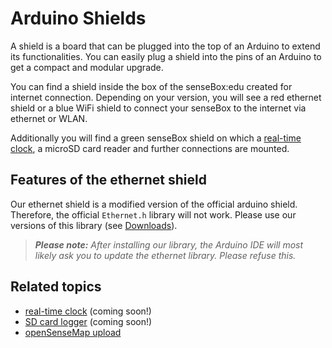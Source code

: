 # Arduino Shields

A shield is a board that can be plugged into the top of an Arduino to extend its functionalities. You can easily plug a shield into the pins of an Arduino to get a compact and modular upgrade.

You can find a shield inside the box of the senseBox:edu created for internet connection. Depending on your version, you will see a red ethernet shield or a blue WiFi shield to connect your senseBox to the internet via ethernet or WLAN.


Additionally you will find a green senseBox shield on which a [real-time clock](uhr.md), a microSD card reader and further connections are mounted.

## Features of the ethernet shield
Our ethernet shield is a modified version of the official arduino shield. Therefore, the official `Ethernet.h` library will not work. Please use our versions of this library (see [Downloads](../downloads.md)).

> ***Please note:*** *After installing our library, the Arduino IDE will most likely ask you to update the ethernet library. Please refuse this.*

## Related topics
- [real-time clock](rtc.md) (coming soon!)
- [SD card logger](sd-datalogger.md) (coming soon!)
- [openSenseMap upload](osem_upload.md)
